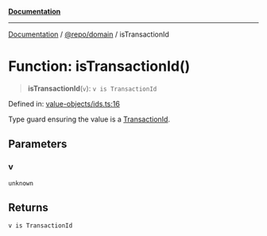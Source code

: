 [**Documentation**](../../../README.md)

***

[Documentation](../../../README.md) / [@repo/domain](../README.md) / isTransactionId

# Function: isTransactionId()

> **isTransactionId**(`v`): `v is TransactionId`

Defined in: [value-objects/ids.ts:16](https://github.com/o3osatoshi/experiment/blob/f1d231870a1d13a36a9ead236d22edc1fb9797dd/packages/domain/src/value-objects/ids.ts#L16)

Type guard ensuring the value is a [TransactionId](../type-aliases/TransactionId.md).

## Parameters

### v

`unknown`

## Returns

`v is TransactionId`
